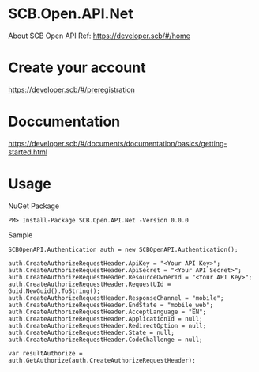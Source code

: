 # SCB.Open.API.Net
About SCB Open API Ref: https://developer.scb/#/home

# Create your account
https://developer.scb/#/preregistration

# Doccumentation
https://developer.scb/#/documents/documentation/basics/getting-started.html

# Usage

NuGet Package

  ```
  PM> Install-Package SCB.Open.API.Net -Version 0.0.0
  ```

Sample

  ```
  SCBOpenAPI.Authentication auth = new SCBOpenAPI.Authentication();
  
  auth.CreateAuthorizeRequestHeader.ApiKey = "<Your API Key>";
  auth.CreateAuthorizeRequestHeader.ApiSecret = "<Your API Secret>";
  auth.CreateAuthorizeRequestHeader.ResourceOwnerId = "<Your API Key>";
  auth.CreateAuthorizeRequestHeader.RequestUId = Guid.NewGuid().ToString();
  auth.CreateAuthorizeRequestHeader.ResponseChannel = "mobile";
  auth.CreateAuthorizeRequestHeader.EndState = "mobile_web";
  auth.CreateAuthorizeRequestHeader.AcceptLanguage = "EN";
  auth.CreateAuthorizeRequestHeader.ApplicationId = null;
  auth.CreateAuthorizeRequestHeader.RedirectOption = null;
  auth.CreateAuthorizeRequestHeader.State = null;
  auth.CreateAuthorizeRequestHeader.CodeChallenge = null;
  
  var resultAuthorize = auth.GetAuthorize(auth.CreateAuthorizeRequestHeader);
  ```
  
